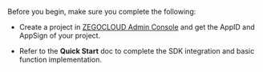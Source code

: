 
Before you begin, make sure you complete the following:

- Create a project in [ZEGOCLOUD Admin Console](https://console.zegocloud.com) and get the AppID and AppSign of your project.

- Refer to the **Quick Start** doc to complete the SDK integration and basic function implementation.

